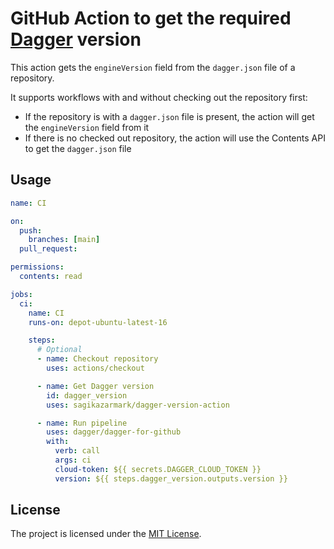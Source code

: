 # GitHub Action to get the required [Dagger](https://dagger.io/) version

This action gets the `engineVersion` field from the `dagger.json` file of a
repository.

It supports workflows with and without checking out the repository first:

- If the repository is with a `dagger.json` file is present, the action will get
  the `engineVersion` field from it
- If there is no checked out repository, the action will use the Contents API to
  get the `dagger.json` file

## Usage

```yaml
name: CI

on:
  push:
    branches: [main]
  pull_request:

permissions:
  contents: read

jobs:
  ci:
    name: CI
    runs-on: depot-ubuntu-latest-16

    steps:
      # Optional
      - name: Checkout repository
        uses: actions/checkout

      - name: Get Dagger version
        id: dagger_version
        uses: sagikazarmark/dagger-version-action

      - name: Run pipeline
        uses: dagger/dagger-for-github
        with:
          verb: call
          args: ci
          cloud-token: ${{ secrets.DAGGER_CLOUD_TOKEN }}
          version: ${{ steps.dagger_version.outputs.version }}
```

## License

The project is licensed under the [MIT License](LICENSE).
